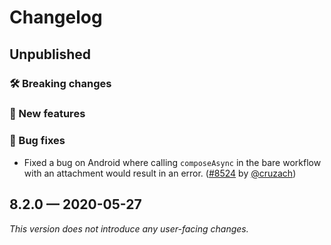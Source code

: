 # Changelog

## Unpublished

### 🛠 Breaking changes

### 🎉 New features

### 🐛 Bug fixes

- Fixed a bug on Android where calling `composeAsync` in the bare workflow with an attachment would result in an error. ([#8524](https://github.com/expo/expo/pull/8524) by [@cruzach](https://github.com/cruzach))

## 8.2.0 — 2020-05-27

*This version does not introduce any user-facing changes.*


